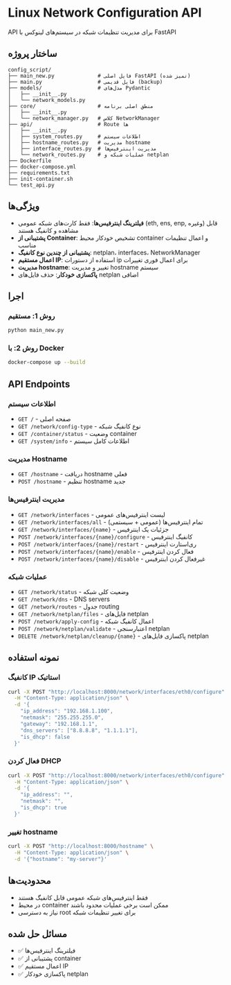 # Linux Network Configuration API

API برای مدیریت تنظیمات شبکه در سیستم‌های لینوکس با FastAPI

## ساختار پروژه

```
config_script/
├── main_new.py              # فایل اصلی FastAPI (تمیز شده)
├── main.py                  # فایل قدیمی (backup)
├── models/                  # مدل‌های Pydantic
│   ├── __init__.py
│   └── network_models.py
├── core/                    # منطق اصلی برنامه
│   ├── __init__.py
│   └── network_manager.py   # کلاس NetworkManager
├── api/                     # Route ها
│   ├── __init__.py
│   ├── system_routes.py     # اطلاعات سیستم
│   ├── hostname_routes.py   # مدیریت hostname
│   ├── interface_routes.py  # مدیریت اینترفیس‌ها
│   └── network_routes.py    # عملیات شبکه و netplan
├── Dockerfile
├── docker-compose.yml
├── requirements.txt
├── init-container.sh
└── test_api.py
```

## ویژگی‌ها

- **فیلترینگ اینترفیس‌ها**: فقط کارت‌های شبکه عمومی (eth, ens, enp, وغیره) قابل مشاهده و کانفیگ هستند
- **پشتیبانی از Container**: تشخیص خودکار محیط container و اعمال تنظیمات مناسب
- **پشتیبانی از چندین نوع کانفیگ**: netplan، interfaces، NetworkManager
- **اعمال مستقیم IP**: استفاده از دستورات ip برای اعمال فوری تغییرات
- **مدیریت hostname**: تغییر و مدیریت hostname سیستم
- **پاکسازی خودکار**: حذف فایل‌های netplan اضافی

## اجرا

### روش 1: مستقیم
```bash
python main_new.py
```

### روش 2: با Docker
```bash
docker-compose up --build
```

## API Endpoints

### اطلاعات سیستم
- `GET /` - صفحه اصلی
- `GET /network/config-type` - نوع کانفیگ شبکه
- `GET /container/status` - وضعیت container
- `GET /system/info` - اطلاعات کامل سیستم

### مدیریت Hostname
- `GET /hostname` - دریافت hostname فعلی
- `POST /hostname` - تنظیم hostname جدید

### مدیریت اینترفیس‌ها
- `GET /network/interfaces` - لیست اینترفیس‌های عمومی
- `GET /network/interfaces/all` - تمام اینترفیس‌ها (عمومی + سیستمی)
- `GET /network/interfaces/{name}` - جزئیات یک اینترفیس
- `POST /network/interfaces/{name}/configure` - کانفیگ اینترفیس
- `POST /network/interfaces/{name}/restart` - ری‌استارت اینترفیس
- `POST /network/interfaces/{name}/enable` - فعال کردن اینترفیس
- `POST /network/interfaces/{name}/disable` - غیرفعال کردن اینترفیس

### عملیات شبکه
- `GET /network/status` - وضعیت کلی شبکه
- `GET /network/dns` - DNS servers
- `GET /network/routes` - جدول routing
- `GET /network/netplan/files` - فایل‌های netplan
- `POST /network/apply-config` - اعمال کانفیگ شبکه
- `POST /network/netplan/validate` - اعتبارسنجی netplan
- `DELETE /network/netplan/cleanup/{name}` - پاکسازی فایل‌های netplan

## نمونه استفاده

### کانفیگ IP استاتیک
```bash
curl -X POST "http://localhost:8000/network/interfaces/eth0/configure" \
  -H "Content-Type: application/json" \
  -d '{
    "ip_address": "192.168.1.100",
    "netmask": "255.255.255.0",
    "gateway": "192.168.1.1",
    "dns_servers": ["8.8.8.8", "1.1.1.1"],
    "is_dhcp": false
  }'
```

### فعال کردن DHCP
```bash
curl -X POST "http://localhost:8000/network/interfaces/eth0/configure" \
  -H "Content-Type: application/json" \
  -d '{
    "ip_address": "",
    "netmask": "",
    "is_dhcp": true
  }'
```

### تغییر hostname
```bash
curl -X POST "http://localhost:8000/hostname" \
  -H "Content-Type: application/json" \
  -d '{"hostname": "my-server"}'
```

## محدودیت‌ها

- فقط اینترفیس‌های شبکه عمومی قابل کانفیگ هستند
- در محیط container ممکن است برخی عملیات محدود باشند
- نیاز به دسترسی root برای تغییر تنظیمات شبکه

## مسائل حل شده

- ✅ فیلترینگ اینترفیس‌ها
- ✅ پشتیبانی از container
- ✅ اعمال مستقیم IP
- ✅ پاکسازی خودکار netplan

